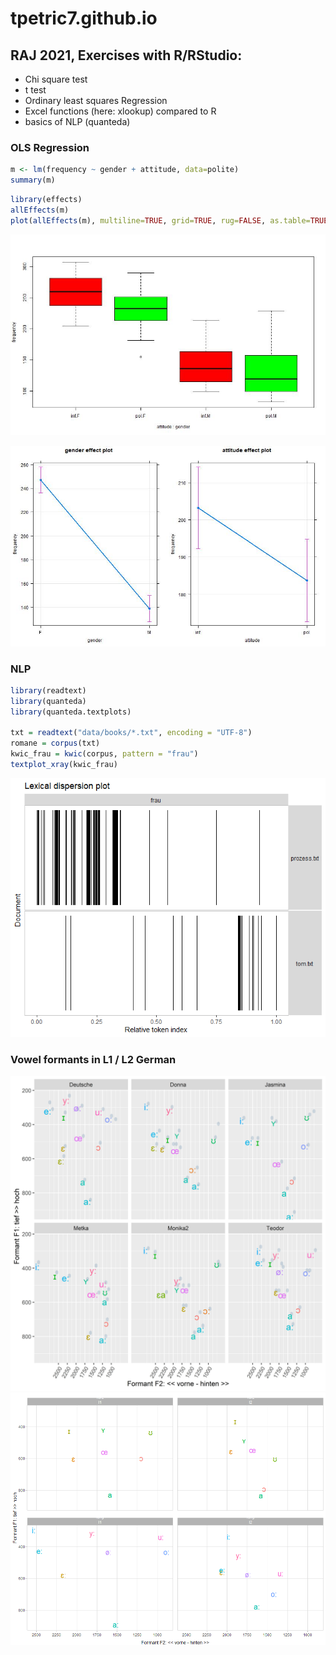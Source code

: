 # tpetric7.github.io

## RAJ 2021, Exercises with R/RStudio:

- Chi square test
- t test
- Ordinary least squares Regression
- Excel functions (here: xlookup) compared to R 
- basics of NLP (quanteda)

### OLS Regression

``` r
m <- lm(frequency ~ gender + attitude, data=polite)
summary(m)
```

``` r
library(effects)
allEffects(m)
plot(allEffects(m), multiline=TRUE, grid=TRUE, rug=FALSE, as.table=TRUE)
```

![Plot 1](pictures/politeness_boxplot.jpg)

![Plot 2](pictures/politeness_lineplot.jpg)


### NLP

``` r
library(readtext)
library(quanteda)
library(quanteda.textplots)

txt = readtext("data/books/*.txt", encoding = "UTF-8")
romane = corpus(txt)
kwic_frau = kwic(corpus, pattern = "frau")
textplot_xray(kwic_frau)
```

![Plot 3](pictures/kwic_xray_frau.png)


### Vowel formants in L1 / L2 German

![Plot 4](pictures/messungen_tp_vokalformanten_ipa.jpg)
![Plot 5](pictures/vokalformanten_interaktiv_l1_l2_lang_kurz.png)
